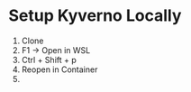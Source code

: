 # Setup Kyverno Locally

1. Clone
2. F1 -> Open in WSL
3. Ctrl + Shift + p
4. Reopen in Container
5. 
